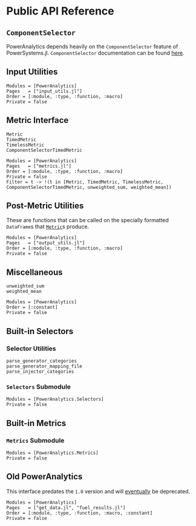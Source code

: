 # Public API Reference

## `ComponentSelector`
PowerAnalytics depends heavily on the `ComponentSelector` feature of PowerSystems.jl. `ComponentSelector` documentation can be found [here](https://nrel-sienna.github.io/PowerSystems.jl/stable/api/public/#InfrastructureSystems.ComponentSelector).

## Input Utilities
```@autodocs
Modules = [PowerAnalytics]
Pages   = ["input_utils.jl"]
Order = [:module, :type, :function, :macro]
Private = false
```

## Metric Interface
```@docs
Metric
TimedMetric
TimelessMetric
ComponentSelectorTimedMetric
```
```@autodocs
Modules = [PowerAnalytics]
Pages   = ["metrics.jl"]
Order = [:module, :type, :function, :macro]
Private = false
Filter = t -> !(t in [Metric, TimedMetric, TimelessMetric, ComponentSelectorTimedMetric, unweighted_sum, weighted_mean])
```

## Post-Metric Utilities
These are functions that can be called on the specially formatted `DataFrame`s that [`Metric`](@ref)s produce.
```@autodocs
Modules = [PowerAnalytics]
Pages   = ["output_utils.jl"]
Order = [:module, :type, :function, :macro]
Private = false
```

## Miscellaneous
```@docs
unweighted_sum
weighted_mean
```
```@autodocs
Modules = [PowerAnalytics]
Order = [:constant]
Private = false
```

## Built-in Selectors
### Selector Utilities
```@docs
parse_generator_categories
parse_generator_mapping_file
parse_injector_categories
```
### `Selectors` Submodule
```@autodocs
Modules = [PowerAnalytics.Selectors]
Private = false
```

## Built-in Metrics
### `Metrics` Submodule
```@autodocs
Modules = [PowerAnalytics.Metrics]
Private = false
```

## Old PowerAnalytics
This interface predates the `1.0` version and will [eventually](https://github.com/NREL-Sienna/PowerAnalytics.jl/issues/28) be deprecated.
```@autodocs
Modules = [PowerAnalytics]
Pages   = ["get_data.jl", "fuel_results.jl"]
Order = [:module, :type, :function, :macro, :constant]
Private = false
```
